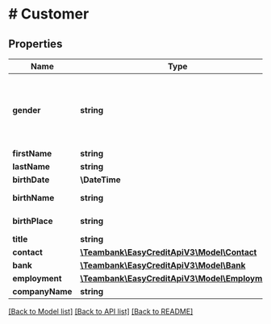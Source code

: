 # # Customer

## Properties

Name | Type | Description | Notes
------------ | ------------- | ------------- | -------------
**gender** | **string** | MR &#x3D; HERR, MRS &#x3D; FRAU, DIVERS &#x3D; DIVERS, NO_GENDER &#x3D; OHNE | [optional]
**firstName** | **string** |  | [optional]
**lastName** | **string** |  | [optional]
**birthDate** | **\DateTime** |  | [optional]
**birthName** | **string** | Buyer birth name | [optional]
**birthPlace** | **string** | Buyer birth place | [optional]
**title** | **string** |  | [optional]
**contact** | [**\Teambank\EasyCreditApiV3\Model\Contact**](Contact.md) |  | [optional]
**bank** | [**\Teambank\EasyCreditApiV3\Model\Bank**](Bank.md) |  | [optional]
**employment** | [**\Teambank\EasyCreditApiV3\Model\Employment**](Employment.md) |  | [optional]
**companyName** | **string** |  | [optional]

[[Back to Model list]](../../README.md#models) [[Back to API list]](../../README.md#endpoints) [[Back to README]](../../README.md)
